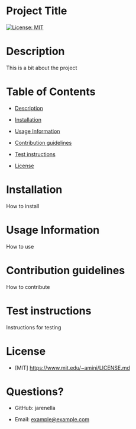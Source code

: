 # Project Title

[![License: MIT](https://img.shields.io/badge/License-MIT-yellow.svg)](https://opensource.org/licenses/MIT)

# Description

This is a bit about the project

# Table of Contents

- [Description](#Description)

- [Installation](#Installation)

- [Usage Information](#Usage-Information)

- [Contribution guidelines](#Contribution-guidelines)

- [Test instructions](#Test-instructions)

- [License](#License)

# Installation

How to install

# Usage Information

How to use

# Contribution guidelines

How to contribute

# Test instructions

Instructions for testing

# License

- [MIT] https://www.mit.edu/~amini/LICENSE.md

# Questions?

- GitHub: jarenella

- Email: example@example.com


